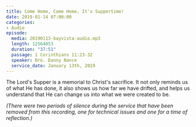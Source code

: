 ```yaml
---
title: Come Home, Come Home, It's Suppertime!
date: 2019-01-14 07:00:00
categories:
- Audio
episode:
  media: 20190113-bayvista-audio.mp3
  length: 12564853
  duration: "37:51"
  passage: 1 Corinthians 11:23-32
  speaker: Bro. Danny Nance
  service_date: January 13th, 2019
---
```

The Lord's Supper is a memorial to Christ's sacrifice. It not only reminds us of what He has done, it also shows us how far we have drifted, and helps us understand that He can change us into what we were created to be.

_(There were two periods of silence during the service that have been removed from this recording, one for technical issues and one for a time of reflection.)_